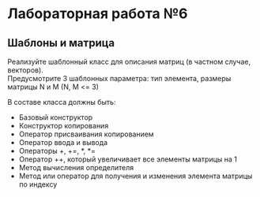 <h1>Лабораторная работа №6</h1>
<h2>Шаблоны и матрица</h2>
<p>Реализуйте шаблонный класс для описания матриц (в частном случае, векторов).<br>Предусмотрите 3 шаблонных параметра: тип элемента, размеры матрицы N и M (N, M <= 3)</p>
<p>В составе класса должны быть:</p>
<ul>
<li>Базовый конструктор</li>
<li>Конструктор копирования</li>
<li>Оператор присваивания копированием</li>
<li>Оператор ввода и вывода</li>
<li>Операторы +, +=, *, *=</li>
<li>Оператор ++, который увеличивает все элементы матрицы на 1</li>
<li>Метод вычисления определителя</li>
<li>Метод или оператор для получения и изменения элемента матрицы по индексу</li>
</ul>
